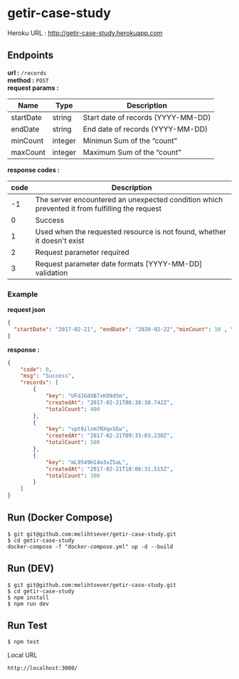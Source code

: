 # getir-case-study

Heroku URL : http://getir-case-study.herokuapp.com


## Endpoints

**url :** `/records`  
**method :** `POST`  
**request params :** 

|  Name | Type  | Description  |
|---|---|---|
|  startDate | string | Start date of records (YYYY-MM-DD) |
|  endDate | string | End date of records (YYYY-MM-DD) |
| minCount  | integer | Minimun Sum of the “count”  |
| maxCount  | integer | Maximum Sum of the “count”  |


**response codes :** 

|  code | Description  |
|---|---|
| -1 | The server encountered an unexpected condition which prevented it from fulfilling the request|
|  0  | Success |
|  1  | Used when the requested resource is not found, whether it doesn't exist |
|  2  | Request parameter required |
|  3  | Request parameter date formats [YYYY-MM-DD] validation |




### Example 

**request json**
```json
{
  "startDate": "2017-02-21", "endDate": "2020-02-22","minCount": 10 , "maxCount": 501
}
```

**response :**
```json
{
    "code": 0,
    "msg": "Success",
    "records": [
        {
            "key": "UFdJGdXB7xKO9d5m",
            "createdAt": "2017-02-21T08:38:38.742Z",
            "totalCount": 400
        },
        {
            "key": "vpt8ilnm7RXqxSEw",
            "createdAt": "2017-02-21T09:33:03.230Z",
            "totalCount": 500
        },
        {
            "key": "mL9549H14o3xZ5aL",
            "createdAt": "2017-02-21T18:08:31.515Z",
            "totalCount": 100
        }
    ]
}
```

## Run (Docker Compose)
```
$ git git@github.com:melihtsever/getir-case-study.git
$ cd getir-case-study
docker-compose -f "docker-compose.yml" up -d --build
```

## Run (DEV)
```
$ git git@github.com:melihtsever/getir-case-study.git
$ cd getir-case-study
$ npm install
$ npm run dev
```

## Run Test
```
$ npm test
```



Local URL
```
http://localhost:3000/
```
